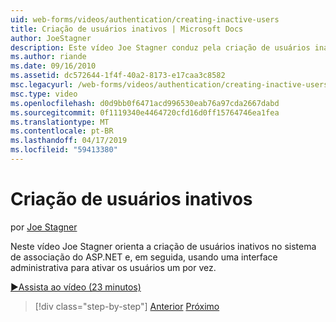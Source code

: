 ```yaml
---
uid: web-forms/videos/authentication/creating-inactive-users
title: Criação de usuários inativos | Microsoft Docs
author: JoeStagner
description: Este vídeo Joe Stagner conduz pela criação de usuários inativos no sistema de associação do ASP.NET e, em seguida, usando uma interface de administrador para ativar os usuários um...
ms.author: riande
ms.date: 09/16/2010
ms.assetid: dc572644-1f4f-40a2-8173-e17caa3c8582
msc.legacyurl: /web-forms/videos/authentication/creating-inactive-users
msc.type: video
ms.openlocfilehash: d0d9bb0f6471acd996530eab76a97cda2667dabd
ms.sourcegitcommit: 0f1119340e4464720cfd16d0ff15764746ea1fea
ms.translationtype: MT
ms.contentlocale: pt-BR
ms.lasthandoff: 04/17/2019
ms.locfileid: "59413380"
---
```

# <a name="creating-inactive-users"></a>Criação de usuários inativos

por [Joe Stagner](https://github.com/JoeStagner)

Neste vídeo Joe Stagner orienta a criação de usuários inativos no sistema de associação do ASP.NET e, em seguida, usando uma interface administrativa para ativar os usuários um por vez.

[&#9654;Assista ao vídeo (23 minutos)](https://channel9.msdn.com/Blogs/ASP-NET-Site-Videos/creating-inactive-users)

> [!div class="step-by-step"]
> [Anterior](simple-web-service-authentication.md)
> [Próximo](sql-injection-defense.md)
